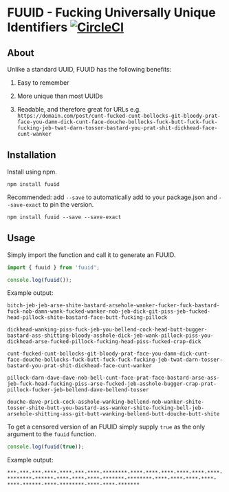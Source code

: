 # FUUID - Fucking Universally Unique Identifiers [![CircleCI](https://circleci.com/gh/JakeSidSmith/fuuid.svg?style=svg)](https://circleci.com/gh/JakeSidSmith/fuuid)

## About

Unlike a standard UUID, FUUID has the following benefits:

1. Easy to remember

2. More unique than most UUIDs

3. Readable, and therefore great for URLs e.g. `https://domain.com/post/cunt-fucked-cunt-bollocks-git-bloody-prat-face-you-damn-dick-cunt-face-douche-bollocks-fuck-butt-fuck-fuck-fucking-jeb-twat-darn-tosser-bastard-you-prat-shit-dickhead-face-cunt-wanker`

## Installation

Install using npm.

```shell
npm install fuuid
```

Recommended: add `--save` to automatically add to your package.json and `--save-exact` to pin the version.

```shell
npm install fuuid --save --save-exact
```

## Usage

Simply import the function and call it to generate an FUUID.

```typescript
import { fuuid } from 'fuuid';

console.log(fuuid());
```

Example output:
```
bitch-jeb-jeb-arse-shite-bastard-arsehole-wanker-fucker-fuck-bastard-fuck-nob-damn-wank-fucked-wanker-nob-jeb-dick-git-piss-jeb-fucked-head-pillock-shite-bastard-face-butt-fucking-pillock

dickhead-wanking-piss-fuck-jeb-you-bellend-cock-head-butt-bugger-bastard-ass-shitting-bloody-asshole-dick-jeb-wank-pillock-piss-you-dickhead-arse-fucked-pillock-fucking-head-piss-fucked-crap-dick

cunt-fucked-cunt-bollocks-git-bloody-prat-face-you-damn-dick-cunt-face-douche-bollocks-fuck-butt-fuck-fuck-fucking-jeb-twat-darn-tosser-bastard-you-prat-shit-dickhead-face-cunt-wanker

pillock-darn-dave-dave-nob-bell-cunt-face-prat-face-bastard-arse-ass-jeb-fuck-head-fucking-piss-arse-fucked-jeb-asshole-bugger-crap-prat-pillock-fucker-jeb-bellend-dave-bellend-tosser

douche-dave-prick-cock-asshole-wanking-bellend-nob-wanker-shite-tosser-shite-butt-you-bastard-ass-wanker-shite-fucking-bell-jeb-arsehole-shitting-ass-git-butt-wanking-bellend-butt-douche-butt-shite
```

To get a censored version of an FUUID simply supply `true` as the only argument to the `fuuid` function.

```typescript
console.log(fuuid(true));
```

Example output:
```
***-***-***-****-****-***-****-********-****-****-****-****-****-****-********-******-****-****-****-*******-********-****-****-****-****-****-******-****-********-****-****-*******
```
